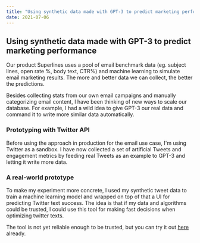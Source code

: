 ```yaml
---
title: "Using synthetic data made with GPT-3 to predict marketing performance"
date: 2021-07-06
---
```


## Using synthetic data made with GPT-3 to predict marketing performance

Our product Superlines uses a pool of email benchmark data (eg. subject lines, open rate %, body text, CTR%) and machine learning to simulate email marketing results. The more and better data we can collect, the better the predictions.

Besides collecting stats from our own email campaigns and manually categorizing email content, I have been thinking of new ways to scale our database. For example, I had a wild idea to give GPT-3 our real data and command it to write more similar data automatically.

### Prototyping with Twitter API

Before using the approach in production for the email use case, I'm using Twitter as a sandbox. I have now collected a set of artificial Tweets and engagement metrics by feeding real Tweets as an example to GPT-3 and letting it write more data.

### A real-world prototype

To make my experiment more concrete, I used my synthetic tweet data to train a machine learning model and wrapped on top of that a UI for predicting Twitter text success. The idea is that if my data and algorithms could be trusted, I could use this tool for making fast decisions when optimizing twitter texts.

The tool is not yet reliable enough to be trusted, but you can try it out [here](https://whirrel.com) already.